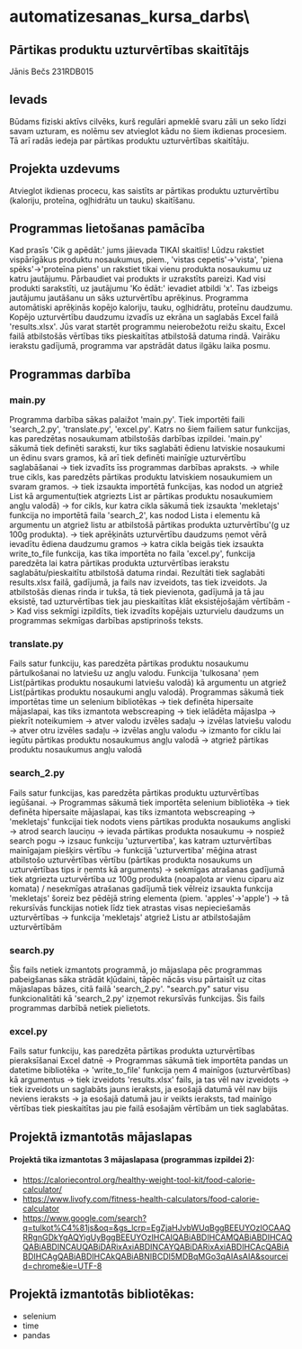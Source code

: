 # automatizesanas_kursa_darbs\

## Pārtikas produktu uzturvērtības skaitītājs

Jānis Bečs 231RDB015

## Ievads

Būdams fiziski aktīvs cilvēks, kurš regulāri apmeklē svaru zāli un seko līdzi savam uzturam, es nolēmu sev atvieglot kādu no šiem ikdienas procesiem. Tā arī radās iedeja par pārtikas produktu uzturvērtības skaitītāju.

## Projekta uzdevums

Atvieglot ikdienas procecu, kas saistīts ar pārtikas produktu uzturvērtību (kaloriju, proteīna, ogļhidrātu un tauku) skaitīšanu.

## Programmas lietošanas pamācība

Kad prasīs 'Cik g apēdāt:' jums jāievada TIKAI skaitlis!
Lūdzu rakstiet vispārīgākus produktu nosaukumus, piem., 'vistas cepetis'->'vista', 'piena spēks'->'proteīna piens' un rakstiet tikai vienu produkta nosaukumu uz katru jautājumu. Pārbaudiet vai produkts ir uzrakstīts pareizi.
Kad visi produkti sarakstīti, uz jautājumu 'Ko ēdāt:' ievadiet atbildi 'x'. Tas izbeigs jautājumu jautāšanu un sāks uzturvērtību aprēķinus.
Programma automātiski aprēķinās kopējo kaloriju, tauku, ogļhidrātu, proteīnu daudzumu.
Kopējo uzturvērtību daudzumu izvadīs uz ekrāna un saglabās Excel failā 'results.xlsx'.
Jūs varat startēt programmu neierobežotu reižu skaitu, Excel failā atbilstošās vērtības tiks pieskaitītas atbilstošā datuma rindā.
Vairāku ierakstu gadījumā, programma var apstrādāt datus ilgāku laika posmu.

## Programmas darbība

### main.py

Programma darbība sākas palaižot 'main.py'. Tiek importēti faili 'search_2.py', 'translate.py', 'excel.py'. Katrs no šiem failiem satur funkcijas, kas paredzētas nosaukumam atbilstošās darbības izpildei. 'main.py' sākumā tiek definēti saraksti, kur tiks saglabāti ēdienu latviskie nosaukumi un ēdinu svars gramos, kā arī tiek definēti mainīgie uzturvērtību saglabāšanai -> tiek izvadīts īss programmas darbības apraksts. -> while true cikls, kas paredzēts pārtikas produktu latviskiem nosaukumiem un svaram gramos. -> tiek izsaukta importētā funkcijas, kas nodod un atgriež List kā argumentu(tiek atgriezts List ar pārtikas produktu nosaukumiem angļu valodā) -> for cikls, kur katra cikla sākumā tiek izsaukta 'mekletajs' funkcija no importētā faila 'search_2', kas nodod Lista i elementu kā argumentu un atgriež listu ar atbilstošā pārtikas produkta uzturvērtību'(g uz 100g produkta). -> tiek aprēķināts uzturvērtību daudzums ņemot vērā ievadītu ēdiena daudzumu gramos -> katra cikla beigās tiek izsaukta write_to_file funkcija, kas tika importēta no faila 'excel.py', funkcija paredzēta lai katra pārtikas produkta uzturvērtības ierakstu saglabātu/pieskaitītu atbilstošā datuma rindai. Rezultāti tiek saglabāti results.xlsx failā, gadījumā, ja fails nav izveidots, tas tiek izveidots. Ja atbilstošās dienas rinda ir tukša, tā tiek pievienota, gadījumā ja tā jau eksistē, tad uzturvērtības tiek jau pieskaitītas klāt eksistējošajām vērtībām -> Kad viss sekmīgi izpildīts, tiek izvadīts kopējais uzturvielu daudzums un programmas sekmīgas darbības apstiprinošs teksts.

### translate.py

Fails satur funkciju, kas paredzēta pārtikas produktu nosaukumu pārtulkošanai no latviešu uz angļu valodu. Funkcija 'tulkosana' ņem List(pārtikas produktu nosaukumi latviešu valodā) kā argumentu un atgriež List(pārtikas produktu nosaukumi angļu valodā). Programmas sākumā tiek importētas time un selenium bibliotēkas -> tiek definēta hipersaite mājaslapai, kas tiks izmantota webscreaping -> tiek ielādēta mājaslpa -> piekrīt noteikumiem -> atver valodu izvēles sadaļu -> izvēlas latviešu valodu -> atver otru izvēles sadaļu -> izvēlas angļu valodu -> izmanto for ciklu lai iegūtu pārtikas produktu nosaukumus angļu valodā -> atgriež pārtikas produktu nosaukumus angļu valodā

### search_2.py

Fails satur funkcijas, kas paredzēta pārtikas produktu uzturvērtības iegūšanai. -> Programmas sākumā tiek importēta selenium bibliotēka -> tiek definēta hipersaite mājaslapai, kas tiks izmantota webscreaping ->
'mekletajs' funkcijai tiek nodots viens pārtikas produkta nosaukums angliski -> atrod search lauciņu -> ievada pārtikas produkta nosaukumu -> nospiež search pogu -> izsauc funkciju 'uzturvertiba', kas katram uzturvērtības mainīgajam piešķirs vērtību -> funkcijā 'uzturvertiba' mēģina atrast atbilstošo uzturvērtības vērtību (pārtikas produkta nosaukums un uzturvērtības tips ir ņemts kā arguments) -> sekmīgas atrašanas gadījumā tiek atgriezta uzturvērtība uz 100g produkta (noapaļota ar vienu ciparu aiz komata) / nesekmīgas atrašanas gadījumā tiek vēlreiz izsaukta funkcija 'mekletajs' šoreiz bez pēdējā string elementa (piem. 'apples'->'apple') -> tā rekursīvās funckijas notiek līdz tiek atrastas visas nepieciešamās uzturvērtības -> funkcija 'mekletajs' atgriež Listu ar atbilstošajām uzturvērtībām

### search.py

Šis fails netiek izmantots programmā, jo mājaslapa pēc programmas pabeigšanas sāka strādāt kļūdaini, tāpēc nācās visu pārtaisīt uz citas mājaslapas bāzes, citā failā 'search_2.py'. "search.py" satur visu funkcionalitāti kā 'search_2.py' izņemot rekursīvās funkcijas. Šis fails programmas darbībā netiek pielietots.

### excel.py

Fails satur funkciju, kas paredzēta pārtikas produkta uzturvērtības pieraksīšanai Excel datnē -> Programmas sākumā tiek importēta pandas un datetime bibliotēka -> 'write_to_file' funkcija ņem 4 mainīgos (uzturvērtības) kā argumentus -> tiek izveidots 'results.xlsx' fails, ja tas vēl nav izveidots -> tiek izveidots un saglabāts jauns ieraksts, ja esošajā datumā vēl nav bijis neviens ieraksts -> ja esošajā datumā jau ir veikts ieraksts, tad mainīgo vērtības tiek pieskaitītas jau pie failā esošajām vērtībām un tiek saglabātas.

## Projektā izmantotās mājaslapas

#### Projektā tika izmantotas 3 mājaslapasa (programmas izpildei 2):

- https://caloriecontrol.org/healthy-weight-tool-kit/food-calorie-calculator/
- https://www.livofy.com/fitness-health-calculators/food-calorie-calculator
- https://www.google.com/search?q=tulkot%C4%81js&oq=&gs_lcrp=EgZjaHJvbWUqBggBEEUYOzIOCAAQRRgnGDkYgAQYigUyBggBEEUYOzIHCAIQABiABDIHCAMQABiABDIHCAQQABiABDINCAUQABiDARixAxiABDINCAYQABiDARixAxiABDIHCAcQABiABDIHCAgQABiABDIHCAkQABiABNIBCDI5MDBqMGo3qAIAsAIA&sourceid=chrome&ie=UTF-8

## Projektā izmantotās bibliotēkas:

- selenium
- time
- pandas
